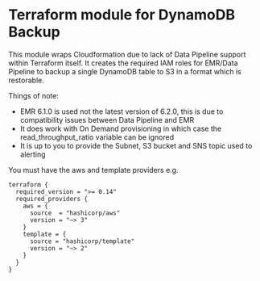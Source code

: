 # Terraform module for DynamoDB Backup

This module wraps Cloudformation due to lack of Data Pipeline support within Terraform itself. It creates the required IAM roles for EMR/Data Pipeline to backup a single DynamoDB table to S3 in a format which is restorable.

Things of note:

* EMR 6.1.0 is used not the latest version of 6.2.0, this is due to compatibility issues between Data Pipeline and EMR
* It does work with On Demand provisioning in which case the read_throughput_ratio variable can be ignored
* It is up to you to provide the Subnet, S3 bucket and SNS topic used to alerting

You must have the aws and template providers e.g.

```
terraform {
  required_version = ">= 0.14"
  required_providers {
    aws = {
      source  = "hashicorp/aws"
      version = "~> 3"
    }
    template = {
      source = "hashicorp/template"
      version = "~> 2"
    }
  }
}
```